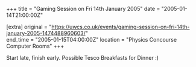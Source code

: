 +++
title = "Gaming Session on Fri 14th January 2005"
date = "2005-01-14T21:00:00Z"

[extra]
original = "https://uwcs.co.uk/events/gaming-session-on-fri-14th-january-2005-1474488960603/"    
end_time = "2005-01-15T04:00:00Z"
location = "Physics Concourse Computer Rooms"
+++

Start late, finish early. Possible Tesco Breakfasts for Dinner :)

